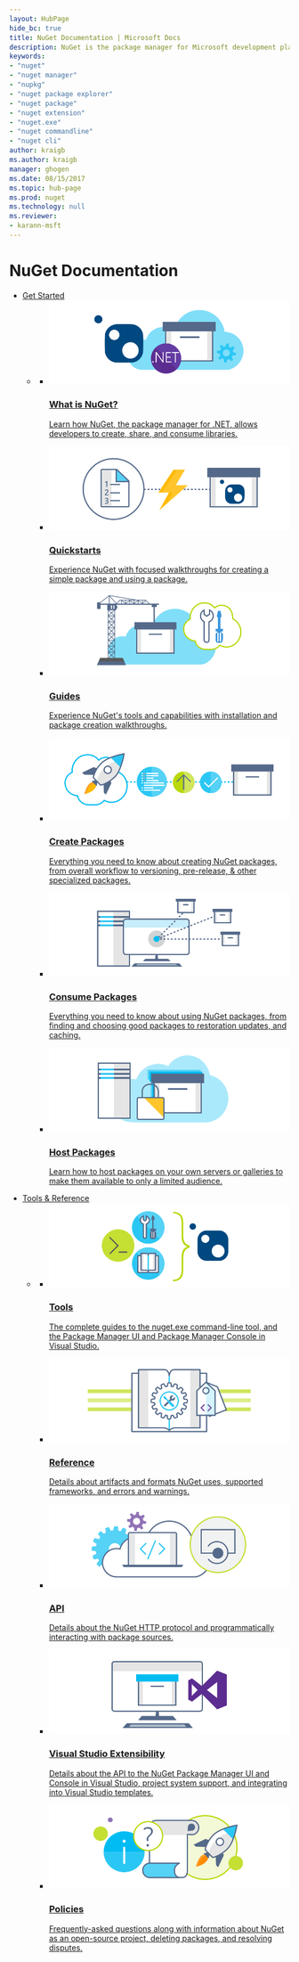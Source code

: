 ```yaml
---
layout: HubPage
hide_bc: true
title: NuGet Documentation | Microsoft Docs
description: NuGet is the package manager for Microsoft development platforms including .NET. The NuGet client tools provide the ability to create and consume packages.
keywords:
- "nuget"
- "nuget manager"
- "nupkg"
- "nuget package explorer"
- "nuget package"
- "nuget extension"
- "nuget.exe"
- "nuget commandline"
- "nuget cli"
author: kraigb
ms.author: kraigb
manager: ghogen
ms.date: 08/15/2017 
ms.topic: hub-page
ms.prod: nuget
ms.technology: null
ms.reviewer:  
- karann-msft
---
```

<div id="main" class="v2">
<div class="container">
    <h1>NuGet Documentation</h1>
    <ul class="pivots">
        <li>
            <a href="#start">Get Started</a>
            <ul id="start">
                <li>
                    <a href="#start-all"></a>
                    <ul id="start-all" class="cardsC">
                        <li>
                            <a href="what-is-nuget.md">
                            <div class="cardSize">
                                <div class="cardPadding">
                                    <div class="card">
                                        <div class="cardImageOuter">
                                            <div class="cardImage  bgdAccent1">
                                                <img src="media/hub/nuget-get-started-what-is-nuget.svg" alt="What is NuGet? Learn how NuGet, the package manager for .NET, allows developers to create, share, and consume libraries." />        
                                            </div>
                                        </div>
                                        <div class="cardText">
                                            <h3>What is NuGet?</h3>
                                            <p>Learn how NuGet, the package manager for .NET, allows developers to create, share, and consume libraries.</p>
                                        </div>
                                    </div>
                                </div>
                            </div>
                            </a>
                        </li>
                        <li>
                            <a href="quickstart/use-a-package.md">
                            <div class="cardSize">
                                <div class="cardPadding">
                                    <div class="card">
                                        <div class="cardImageOuter">
                                            <div class="cardImage  bgdAccent1">
                                                <img src="media/hub/nuget-get-started-quickstarts.svg" alt="Quickstarts: Experience NuGet with focused walkthroughs for creating a simple package and using a package." />
                                            </div>
                                        </div>
                                        <div class="cardText">
                                            <h3>Quickstarts</h3>
                                            <p>Experience NuGet with focused walkthroughs for creating a simple package and using a package.</p>
                                        </div>
                                    </div>
                                </div>
                            </div>
                            </a>
                        </li>
                        <li>
                            <a href="guides/install-nuget.md">
                            <div class="cardSize">
                                <div class="cardPadding">
                                    <div class="card">
                                        <div class="cardImageOuter">
                                            <div class="cardImage  bgdAccent1">
                                                <img src="media/hub/nuget-get-started-guides.svg" alt="Guides: experience NuGet's tools and capabilities with installation and package creation walkthroughs." />
                                            </div>
                                        </div>
                                        <div class="cardText">
                                            <h3>Guides</h3>
                                            <p>Experience NuGet's tools and capabilities with installation and package creation walkthroughs.</p>
                                        </div>
                                    </div>
                                </div>
                            </div>
                            </a>
                        </li>
                        <li>
                            <a href="create-packages/overview-and-workflow.md">
                            <div class="cardSize">
                                <div class="cardPadding">
                                    <div class="card">
                                        <div class="cardImageOuter">
                                            <div class="cardImage  bgdAccent1">
                                                <img src="media/hub/nuget-get-started-create-packages.svg" alt="Create Packages: Everything you need to know about creating NuGet packages, from overall workflow to versioning, pre-release, and other specialized packages." />
                                            </div>
                                        </div>
                                        <div class="cardText">
                                            <h3>Create Packages</h3>
                                            <p>Everything you need to know about creating NuGet packages, from overall workflow to versioning, pre-release, &amp; other specialized packages.</p>
                                        </div>
                                    </div>
                                </div>
                            </div>
                            </a>
                        </li>
                        <li>
                            <a href="consume-packages/overview-and-workflow.md">
                            <div class="cardSize">
                                <div class="cardPadding">
                                    <div class="card">
                                        <div class="cardImageOuter">
                                            <div class="cardImage  bgdAccent1">
                                                <img src="media/hub/nuget-get-started-consume-packages.svg" alt="Consume Packages: Everything you need to know about using NuGet packages, from finding and choosing good packages to restoration updates, and caching." />
                                            </div>
                                        </div>
                                        <div class="cardText">
                                            <h3>Consume Packages</h3>
                                            <p>Everything you need to know about using NuGet packages, from finding and choosing good packages to restoration updates, and caching.</p>
                                        </div>
                                    </div>
                                </div>
                            </div>
                            </a>
                        </li>
                        <li>
                            <a href="hosting-packages/overview.md">
                            <div class="cardSize">
                                <div class="cardPadding">
                                    <div class="card">
                                        <div class="cardImageOuter">
                                            <div class="cardImage  bgdAccent1">
                                                <img src="media/hub/nuget-get-started-host-packages.svg" alt="Host Packages: Learn how to host packages on your own servers or galleries to make them available to only a limited audience." />
                                            </div>
                                        </div>
                                        <div class="cardText">
                                            <h3>Host Packages</h3>
                                            <p>Learn how to host packages on your own servers or galleries to make them available to only a limited audience.</p>
                                        </div>
                                    </div>
                                </div>
                            </div>
                            </a>
                        </li>
                    </ul>
                </li>
            </ul>
        </li>
        <li>
            <a href="#tools">Tools &amp; Reference</a>
            <ul id="tools">
                <li>
                    <a href="#tools-all"></a>
                    <ul id="tools-all" class="cardsC">
                        <li>
                            <a href="tools/nuget-exe-cli-reference.md">
                            <div class="cardSize">
                                <div class="cardPadding">
                                    <div class="card">
                                        <div class="cardImageOuter">
                                            <div class="cardImage  bgdAccent1">
                                                <img src="media/hub/nuget-tools-tools.svg" alt="Tools: The complete guides to the nuget.exe command-line tool, and the Package Manager UI and Package Manager Console in Visual Studio." />
                                            </div>
                                        </div>
                                        <div class="cardText">
                                            <h3>Tools</h3>
                                            <p>The complete guides to the nuget.exe command-line tool, and the Package Manager UI and Package Manager Console in Visual Studio.</p>
                                        </div>
                                    </div>
                                </div>
                            </div>
                            </a>
                        </li>
                        <li>
                            <a href="schema/nuspec.md">
                            <div class="cardSize">
                                <div class="cardPadding">
                                    <div class="card">
                                        <div class="cardImageOuter">
                                            <div class="cardImage  bgdAccent1">
                                                <img src="media/hub/nuget-tools-reference.svg" alt="Reference: Details about artifacts and formats NuGet cares about, supported frameworks, and errors and warnings." />
                                            </div>
                                        </div>
                                        <div class="cardText">
                                            <h3>Reference</h3>
                                            <p>Details about artifacts and formats NuGet uses, supported frameworks, and errors and warnings.</p>
                                        </div>
                                    </div>
                                </div>
                            </div>
                            </a>
                        </li>
                        <li>
                            <a href="api/overview.md">
                            <div class="cardSize">
                                <div class="cardPadding">
                                    <div class="card">
                                        <div class="cardImageOuter">
                                            <div class="cardImage  bgdAccent1">
                                                <img src="media/hub/nuget-tools-api.svg" alt="API: Details about the NuGet API" />
                                            </div>
                                        </div>
                                        <div class="cardText">
                                            <h3>API</h3>
                                            <p>Details about the NuGet HTTP protocol and programmatically interacting with package sources.</p>
                                        </div>
                                    </div>
                                </div>
                            </div>
                            </a>
                        </li>
                        <li>
                            <a href="visual-studio-extensibility/nuget-api-in-visual-studio.md">
                            <div class="cardSize">
                                <div class="cardPadding">
                                    <div class="card">
                                        <div class="cardImageOuter">
                                            <div class="cardImage  bgdAccent1">
                                                <img src="media/hub/nuget-tools-vs-extensibility.svg" alt="Visual Studio Extensibility: Details about the API to the NuGet Package Manager UI and Console in Visual Studio, project system support, and integrating into Visual Studio templates." />
                                            </div>
                                        </div>
                                        <div class="cardText">
                                            <h3>Visual Studio Extensibility</h3>
                                            <p>Details about the API to the NuGet Package Manager UI and Console in Visual Studio, project system support, and integrating into Visual Studio templates.</p>
                                        </div>
                                    </div>
                                </div>
                            </div>
                            </a>
                        </li>
                        <li>
                            <a href="policies/nuget-faq.md">
                            <div class="cardSize">
                                <div class="cardPadding">
                                    <div class="card">
                                        <div class="cardImageOuter">
                                            <div class="cardImage  bgdAccent1">
                                                <img src="media/hub/nuget-tools-policies.svg" alt="Policies: Frequently-asked questions along with information about NuGet as an open-source project, deleting packages, and resolving disputes." />
                                            </div>
                                        </div>
                                        <div class="cardText">
                                            <h3>Policies</h3>
                                            <p>Frequently-asked questions along with information about NuGet as an open-source project, deleting packages, and resolving disputes.</p>
                                        </div>
                                    </div>
                                </div>
                            </div>
                            </a>
                        </li>
                    </ul>
                </li>
            </ul>
        </li>
    </ul>
</div>
